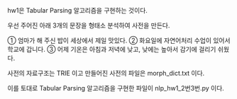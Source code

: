 hw1은 Tabular Parsing 알고리즘을 구현하는 것이다.

우선 주어진 아래 3개의 문장을 형태소 분석하여 사전을 만든다.

➀ 엄마가 해 주신 밥이 세상에서 제일 맛있다.
➁ 화요일에 자연어처리 수업이 있어서 학교에 갑니다.
➂ 어제 기온은 아침과 저녁에 낮고, 낮에는 높아서 감기에 걸리기 쉬웠다.

사전의 자료구조는 TRIE 이고 만들어진 사전의 파일은 morph_dict.txt 이다.

이를 토대로 Tabular Parsing 알고리즘을 구현한 파일이 nlp_hw1_2번3번.py 이다.



